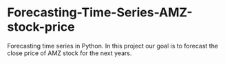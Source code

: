 # Forecasting-Time-Series-AMZ-stock-price
Forecasting time series in Python. In this project our goal is to forecast the close price of AMZ stock for the next years.

